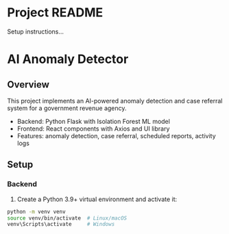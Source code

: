 # Project README
Setup instructions...
# AI Anomaly Detector

## Overview

This project implements an AI-powered anomaly detection and case referral system for a government revenue agency.

- Backend: Python Flask with Isolation Forest ML model
- Frontend: React components with Axios and UI library
- Features: anomaly detection, case referral, scheduled reports, activity logs

## Setup

### Backend

1. Create a Python 3.9+ virtual environment and activate it:

```bash
python -m venv venv
source venv/bin/activate  # Linux/macOS
venv\Scripts\activate     # Windows
